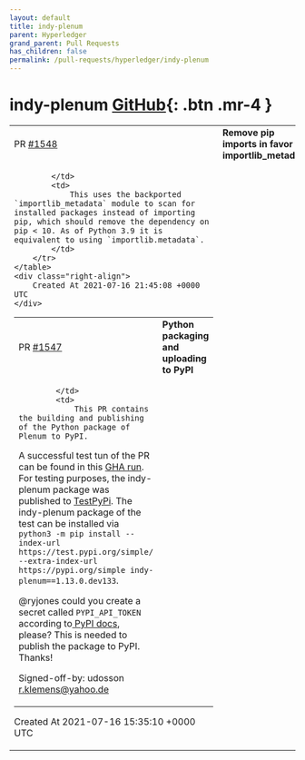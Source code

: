 ```yaml
---
layout: default
title: indy-plenum
parent: Hyperledger
grand_parent: Pull Requests
has_children: false
permalink: /pull-requests/hyperledger/indy-plenum
---
```


# indy-plenum <span class="fs-3 right-align">[GitHub](https://github.com/hyperledger/indy-plenum){: .btn .mr-4 }</span>


<div>
    <table>
        <tr>
            <td>
                PR <a href="https://github.com/hyperledger/indy-plenum/pull/1548" class=".btn">#1548</a>
            </td>
            <td>
                <b>
                    Remove pip imports in favor of importlib_metadata
                </b>
            </td>
        </tr>
        <tr>
            <td>
                
            </td>
            <td>
                This uses the backported `importlib_metadata` module to scan for installed packages instead of importing pip, which should remove the dependency on pip < 10. As of Python 3.9 it is equivalent to using `importlib.metadata`.
            </td>
        </tr>
    </table>
    <div class="right-align">
        Created At 2021-07-16 21:45:08 +0000 UTC
    </div>
</div>

<div>
    <table>
        <tr>
            <td>
                PR <a href="https://github.com/hyperledger/indy-plenum/pull/1547" class=".btn">#1547</a>
            </td>
            <td>
                <b>
                    Python packaging and uploading to PyPI
                </b>
            </td>
        </tr>
        <tr>
            <td>
                
            </td>
            <td>
                This PR contains the building and publishing of the Python package of Plenum to PyPI.
A successful test tun of the PR can be found in this [GHA run](https://github.com/udosson/indy-plenum/actions/runs/1037939572). For testing purposes, the indy-plenum package was published to [TestPyPi](https://test.pypi.org/simple/). The indy-plenum package of the test can be installed via `python3 -m pip install --index-url https://test.pypi.org/simple/ --extra-index-url https://pypi.org/simple indy-plenum==1.13.0.dev133`.

@ryjones could you create a secret called `PYPI_API_TOKEN` according to[ PyPI docs](https://packaging.python.org/guides/publishing-package-distribution-releases-using-github-actions-ci-cd-workflows/#saving-credentials-on-github), please? This is needed to publish the package to PyPI. Thanks!

Signed-off-by: udosson <r.klemens@yahoo.de>
            </td>
        </tr>
    </table>
    <div class="right-align">
        Created At 2021-07-16 15:35:10 +0000 UTC
    </div>
</div>

